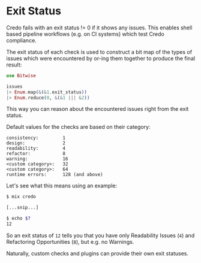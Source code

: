# Exit Status

Credo fails with an exit status != 0 if it shows any issues.
This enables shell based pipeline workflows (e.g. on CI systems) which test Credo compliance.

The exit status of each check is used to construct a bit map of the types of issues which were encountered by or-ing them together to produce the final result:

```elixir
use Bitwise

issues
|> Enum.map(&(&1.exit_status))
|> Enum.reduce(0, &(&1 ||| &2))
```

This way you can reason about the encountered issues right from the exit status.

Default values for the checks are based on their category:

    consistency:         1
    design:              2
    readability:         4
    refactor:            8
    warning:             16
    <custom category>:   32
    <custom category>:   64
    runtime errors:      128 (and above)

Let's see what this means using an example:

```bash
$ mix credo

[...snip...]

$ echo $?
12
```

So an exit status of `12` tells you that you have only Readability Issues (`4`) and Refactoring Opportunities (`8`), but e.g. no Warnings.

Naturally, custom checks and plugins can provide their own exit statuses.
